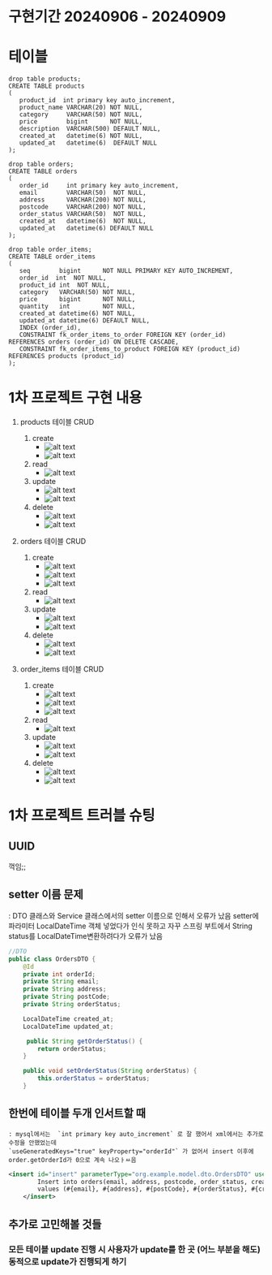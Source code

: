 
# 구현기간 20240906 - 20240909
# 테이블 
 ```mysql
drop table products;
CREATE TABLE products
(
    product_id  int primary key auto_increment,
    product_name VARCHAR(20) NOT NULL,
    category     VARCHAR(50) NOT NULL,
    price        bigint      NOT NULL,
    description  VARCHAR(500) DEFAULT NULL,
    created_at   datetime(6) NOT NULL,
    updated_at   datetime(6)  DEFAULT NULL
);

drop table orders;
CREATE TABLE orders
(
    order_id     int primary key auto_increment,
    email        VARCHAR(50)  NOT NULL,
    address      VARCHAR(200) NOT NULL,
    postcode     VARCHAR(200) NOT NULL,
    order_status VARCHAR(50)  NOT NULL,
    created_at   datetime(6)  NOT NULL,
    updated_at   datetime(6) DEFAULT NULL
);

drop table order_items;
CREATE TABLE order_items
(
    seq        bigint      NOT NULL PRIMARY KEY AUTO_INCREMENT,
    order_id  int  NOT NULL,
    product_id int  NOT NULL,
    category   VARCHAR(50) NOT NULL,
    price      bigint      NOT NULL,
    quantity   int         NOT NULL,
    created_at datetime(6) NOT NULL,
    updated_at datetime(6) DEFAULT NULL,
    INDEX (order_id),
    CONSTRAINT fk_order_items_to_order FOREIGN KEY (order_id) REFERENCES orders (order_id) ON DELETE CASCADE,
    CONSTRAINT fk_order_items_to_product FOREIGN KEY (product_id) REFERENCES products (product_id)
);
 ```

# 1차 프로젝트 구현 내용 
  1. products 테이블 CRUD
     1. create 
        - ![alt text](project/images/image.png)
        - ![alt text](project/images/image-1.png)
     2. read
        - ![alt text](project/images/image-2.png)
     3. update
        - ![alt text](project/images/image-3.png)
        - ![alt text](project/images/image-4.png)
     4. delete
        - ![alt text](project/images/image-5.png)
        - ![alt text](project/images/image-6.png)
   
  2. orders 테이블 CRUD
     1. create
        - ![alt text](project/images/image-7.png)
        - ![alt text](project/images/image-8.png)
        - ![alt text](project/images/image-9.png)
     2. read
        - ![alt text](project/images/image-10.png)
     3. update
        - ![alt text](project/images/image-11.png)
        - ![alt text](project/images/image-12.png)
     4. delete
        - ![alt text](project/images/image-13.png)
        - ![alt text](project/images/image-14.png)
  3. order_items 테이블 CRUD
     1. create
        - ![alt text](project/images/image-7.png)
        - ![alt text](project/images/image-8.png)
        - ![alt text](project/images/image-9.png)
     2. read
        - ![alt text](project/images/image-15.png)
     3. update
        - ![alt text](project/images/image-3.png)
        - ![alt text](image-16.png)
     4. delete
        - ![alt text](image-17.png)
        - ![alt text](project/images/image-18.png)

# 1차 프로젝트 트러블 슈팅 

 ## UUID 
 꺽임;; 

 ## setter 이름 문제 
  : DTO 클래스와 Service 클래스에서의 setter 이름으로 인해서 오류가 났음 
  setter에 파라미터 LocalDateTime 객체 넣었다가 인식 못하고 자꾸  스프링 부트에서 String status를 LocalDateTime변환하려다가 오류가 났음 
```java
//DTO
public class OrdersDTO {
    @Id
    private int orderId;
    private String email;
    private String address;
    private String postCode;
    private String orderStatus;

    LocalDateTime created_at;
    LocalDateTime updated_at;

     public String getOrderStatus() {
        return orderStatus;
    }

    public void setOrderStatus(String orderStatus) {
        this.orderStatus = orderStatus;
    } 
``` 

 ## 한번에 테이블 두개 인서트할 때 
    : mysql에서는  `int primary key auto_increment` 로 잘 했어서 xml에서는 추가로 수정을 안했었는데 
    `useGeneratedKeys="true" keyProperty="orderId"` 가 없어서 insert 이후에 order.getOrderId가 0으로 계속 나오ㅏㅆ음 
```xml
<insert id="insert" parameterType="org.example.model.dto.OrdersDTO" useGeneratedKeys="true" keyProperty="orderId" >
        Insert into orders(email, address, postcode, order_status, created_at)
        values (#{email}, #{address}, #{postCode}, #{orderStatus}, #{created_at})
    </insert>
```


## 추가로 고민해볼 것들 

### 모든 테이블 update 진행 시 사용자가 update를 한 곳 (어느 부분을 해도) 동적으로 update가 진행되게 하기 

